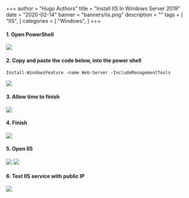 +++
author = "Hugo Authors"
title = "Install IIS In Windows Server 2019"
date = "2020-02-14"
banner = "banners/iis.png"
description = ""
tags = [
    "IIS",
]
categories = [
    "Windows",
]
+++


<!--more-->
#### 1.	Open PowerShell 
![](/5/1.png)

#### 2.	Copy and paste the code below, into the power shell
```
Install-WindowsFeature -name Web-Server -IncludeManagementTools
```
![](/5/2.png)

#### 3.	Allow time to finish
![](/5/3.png)

#### 4. Finish
![](/5/4.png)

#### 5. Open IIS
![](/5/5.png)
![](/5/6.png)

#### 6.	Test IIS service with public IP
![](/5/7.png)

